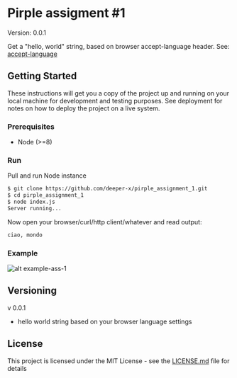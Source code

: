 # Pirple assigment #1

Version: 0.0.1

Get a "hello, world" string, based on browser accept-language header.
See: [accept-language](https://developer.mozilla.org/en-US/docs/Web/HTTP/Headers/Accept-Language)

## Getting Started

These instructions will get you a copy of the project up and running on your local machine for development and testing purposes. See deployment for notes on how to deploy the project on a live system.

### Prerequisites

* Node (>=8)

### Run


Pull and run Node instance
```bash
$ git clone https://github.com/deeper-x/pirple_assignment_1.git
$ cd pirple_assignment_1
$ node index.js
Server running...

```

Now open your browser/curl/http client/whatever and read output:
```bash
ciao, mondo
```

### Example
![alt example-ass-1](https://image.ibb.co/nGjkt0/pirple-ass-1.png)


## Versioning

v 0.0.1
* hello world string based on your browser language settings


## License

This project is licensed under the MIT License - see the [LICENSE.md](LICENSE.md) file for details

